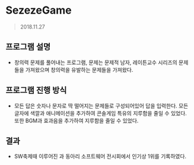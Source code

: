 # SezezeGame
> 2018.11.27

## 프로그램 설명
- 창의력 문제를 풀어내는 프로그램, 문제는 문제적 남자, 레이튼교수 시리즈의 문제들을 가져왔으며 창의력을 유발하는 문제들을 가져왔다.

## 프로그램 진행 방식
- 모든 답은 숫자나 문자로 딱 떨어지는 문제들로 구성되어있어 답을 입력한다. 모든 글자에 색깔과 애니메이션을 추가하여 콘솔게임 특유의 지루함을 줄일 수 있었다. 또한 BGM과 효과음을 추가하여 지루함을 줄일 수 있었다.

## 결과
- SW축제때 이루어진 과 동아리 소프트웨어 전시회에서 인기상 1위를 기록하였다.

